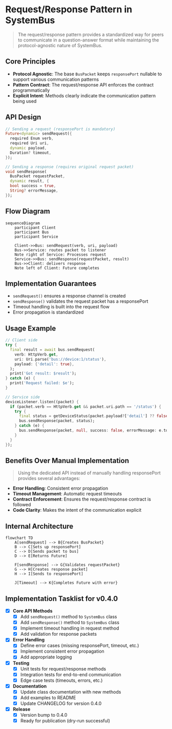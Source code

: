 # Request/Response Pattern in SystemBus

> The request/response pattern provides a standardized way for peers to communicate in a question-answer format while maintaining the protocol-agnostic nature of SystemBus.

## Core Principles

* **Protocol Agnostic**: The base `BusPacket` keeps `responsePort` nullable to support various communication patterns
* **Pattern Contract**: The request/response API enforces the contract programmatically
* **Explicit Intent**: Methods clearly indicate the communication pattern being used

## API Design

```dart
// Sending a request (responsePort is mandatory)
Future<dynamic> sendRequest({
  required Enum verb,
  required Uri uri,
  dynamic payload,
  Duration? timeout,
});

// Sending a response (requires original request packet)
void sendResponse(
  BusPacket requestPacket,
  dynamic result, {
  bool success = true,
  String? errorMessage,
});
```

## Flow Diagram

```mermaid
sequenceDiagram
    participant Client
    participant Bus
    participant Service
    
    Client->>Bus: sendRequest(verb, uri, payload)
    Bus->>Service: routes packet to listener
    Note right of Service: Processes request
    Service->>Bus: sendResponse(requestPacket, result)
    Bus->>Client: delivers response
    Note left of Client: Future completes
```

## Implementation Guarantees

* `sendRequest()` ensures a response channel is created
* `sendResponse()` validates the request packet has a responsePort
* Timeout handling is built into the request flow
* Error propagation is standardized

## Usage Example

```dart
// Client side
try {
  final result = await bus.sendRequest(
    verb: HttpVerb.get,
    uri: Uri.parse('bus://device:1/status'),
    payload: {'detail': true},
  );
  print('Got result: $result');
} catch (e) {
  print('Request failed: $e');
}

// Service side
deviceListener.listen((packet) {
  if (packet.verb == HttpVerb.get && packet.uri.path == '/status') {
    try {
      final status = getDeviceStatus(packet.payload?['detail'] ?? false);
      bus.sendResponse(packet, status);
    } catch (e) {
      bus.sendResponse(packet, null, success: false, errorMessage: e.toString());
    }
  }
});
```

## Benefits Over Manual Implementation

> Using the dedicated API instead of manually handling responsePort provides several advantages:

* **Error Handling**: Consistent error propagation
* **Timeout Management**: Automatic request timeouts
* **Contract Enforcement**: Ensures the request/response contract is followed
* **Code Clarity**: Makes the intent of the communication explicit

## Internal Architecture

```mermaid
flowchart TD
    A[sendRequest] --> B{Creates BusPacket}
    B --> C[Sets up responsePort]
    C --> D[Sends packet to bus]
    D --> E[Returns Future]
    
    F[sendResponse] --> G{Validates requestPacket}
    G --> H[Creates response packet]
    H --> I[Sends to responsePort]
    
    J[Timeout] --> K{Completes Future with error}
```

## Implementation Tasklist for v0.4.0

- [x] **Core API Methods**
  - [x] Add `sendRequest()` method to `SystemBus` class
  - [x] Add `sendResponse()` method to `SystemBus` class
  - [x] Implement timeout handling in request method
  - [x] Add validation for response packets

- [x] **Error Handling**
  - [x] Define error cases (missing responsePort, timeout, etc.)
  - [x] Implement consistent error propagation
  - [x] Add appropriate logging

- [x] **Testing**
  - [x] Unit tests for request/response methods
  - [x] Integration tests for end-to-end communication
  - [x] Edge case tests (timeouts, errors, etc.)

- [x] **Documentation**
  - [x] Update class documentation with new methods
  - [x] Add examples to README
  - [x] Update CHANGELOG for version 0.4.0

- [x] **Release**
  - [x] Version bump to 0.4.0
  - [x] Ready for publication (dry-run successful) 
